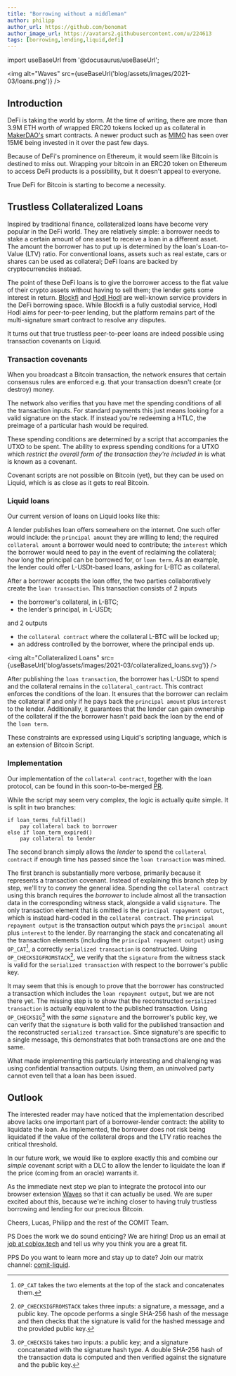 ```yaml
---
title: "Borrowing without a middleman"
author: philipp
author_url: https://github.com/bonomat
author_image_url: https://avatars2.githubusercontent.com/u/224613
tags: [borrowing,lending,liquid,defi]
---
```


import useBaseUrl from '@docusaurus/useBaseUrl';

<img alt="Waves" src={useBaseUrl('blog/assets/images/2021-03/loans.png')} />

## Introduction

DeFi is taking the world by storm.
At the time of writing, there are more than 3.9M ETH worth of wrapped ERC20 tokens locked up as collateral in [MakerDAO's](https://makerdao.com/en/) smart contracts.
A newer product such as [MIMO](https://mimo.capital) has seen over 15M€ being invested in it over the past few days.

Because of DeFi's prominence on Ethereum, it would seem like Bitcoin is destined to miss out.
Wrapping your bitcoin in an ERC20 token on Ethereum to access DeFi products is a possibility, but it doesn't appeal to everyone.

True DeFi for Bitcoin is starting to become a necessity.

## Trustless Collateralized Loans

Inspired by traditional finance, collateralized loans have become very popular in the DeFi world.
They are relatively simple: a borrower needs to stake a certain amount of one asset to receive a loan in a different asset.
The amount the borrower has to put up is determined by the loan's Loan-to-Value (LTV) ratio.
For conventional loans, assets such as real estate, cars or shares can be used as collateral; DeFi loans are backed by cryptocurrencies instead.

The point of these DeFi loans is to give the borrower access to the fiat value of their crypto assets without having to sell them; the lender gets some interest in return.
[Blockfi](https://blockfi.com) and [Hodl Hodl](https://lend.hodlhodl.com/) are well-known service providers in the DeFi borrowing space.
While Blockfi is a fully custodial service, Hodl Hodl aims for peer-to-peer lending, but the platform remains part of the multi-signature smart contract to resolve any disputes.

It turns out that true trustless peer-to-peer loans are indeed possible using transaction covenants on Liquid.

### Transaction covenants

When you broadcast a Bitcoin transaction, the network ensures that certain consensus rules are enforced e.g. that your transaction doesn't create (or destroy) money.

The network also verifies that you have met the spending conditions of all the transaction inputs.
For standard payments this just means looking for a valid signature on the stack.
If instead you're redeeming a HTLC, the preimage of a particular hash would be required.

These spending conditions are determined by a script that accompanies the UTXO to be spent.
The ability to express spending conditions for a UTXO which _restrict the overall form of the transaction they're included in_ is what is known as a covenant.

Covenant scripts are not possible on Bitcoin (yet), but they can be used on Liquid, which is as close as it gets to real Bitcoin.

### Liquid loans

Our current version of loans on Liquid looks like this:

A lender publishes loan offers somewhere on the internet.
One such offer would include: the `principal amount` they are willing to lend; the required `collateral amount` a borrower would need to contribute; the `interest` which the borrower would need to pay in the event of reclaiming the collateral; how long the principal can be borrowed for, or `loan term`.
As an example, the lender could offer L-USDt-based loans, asking for L-BTC as collateral.

After a borrower accepts the loan offer, the two parties collaboratively create the `loan transaction`.
This transaction consists of 2 inputs

- the borrower's collateral, in L-BTC;
- the lender's principal, in L-USDt;

and 2 outputs

- the `collateral contract` where the collateral L-BTC will be locked up;
- an address controlled by the borrower, where the principal ends up.

<img alt="Collateralized Loans" src={useBaseUrl('blog/assets/images/2021-03/collateralized_loans.svg')} />

After publishing the `loan transaction`, the borrower has L-USDt to spend and the collateral remains in the `collateral_contract`.
This contract enforces the conditions of the loan.
It ensures that the borrower can reclaim the collateral if and only if he pays back the `principal amount` plus `interest` to the lender.
Additionally, it guarantees that the lender can gain ownership of the collateral if the the borrower hasn't paid back the loan by the end of the `loan term`.

These constraints are expressed using Liquid's scripting language, which is an extension of Bitcoin Script.

### Implementation

Our implementation of the `collateral contract`, together with the loan protocol, can be found in this soon-to-be-merged [PR](https://github.com/comit-network/waves/pull/153).

While the script may seem very complex, the logic is actually quite simple.
It is split in two branches:

```
if loan_terms_fulfilled()
    pay collateral back to borrower
else if loan_term_expired()
    pay collateral to lender
```

The second branch simply allows the _lender_ to spend the `collateral contract` if enough time has passed since the `loan transaction` was mined.

The first branch is substantially more verbose, primarily because it represents a transaction covenant.
Instead of explaining this branch step by step, we'll try to convey the general idea.
Spending the `collateral contract` using this branch requires the _borrower_ to include almost all the transaction data in the corresponding witness stack, alongside a valid `signature`.
The only transaction element that is omitted is the `principal repayment output`, which is instead hard-coded in the `collateral contract`.
The `principal repayment output` is the transaction output which pays the `principal amount` plus `interest` to the lender.
By rearranging the stack and concatenating all the transaction elements (including the `principal repayment output`) using `OP_CAT`[^1], a correctly `serialized transaction` is constructed.
Using `OP_CHECKSIGFROMSTACK`[^2], we verify that the `signature` from the witness stack is valid for the `serialized transaction` with respect to the borrower's public key.

It may seem that this is enough to prove that the borrower has constructed a transaction which includes the `loan repayment output`, but we are not there yet.
The missing step is to show that the reconstructed `serialized transaction` is actually equivalent to the published transaction.
Using `OP_CHECKSIG`[^3] with the _same_ `signature` and the borrower's public key, we can verify that the `signature` is both valid for the published transaction and the reconstructed `serialized transaction`.
Since signature's are specific to a single message, this demonstrates that both transactions are one and the same.

What made implementing this particularly interesting and challenging was using confidential transaction outputs.
Using them, an uninvolved party cannot even tell that a loan has been issued.

## Outlook

The interested reader may have noticed that the implementation described above lacks one important part of a borrower-lender contract: the ability to liquidate the loan.
As implemented, the borrower does not risk being liquidated if the value of the collateral drops and the LTV ratio reaches the critical threshold.

In our future work, we would like to explore exactly this and combine our _simple_ covenant script with a DLC to allow the lender to liquidate the loan if the price (coming from an oracle) warrants it.

As the immediate next step we plan to integrate the protocol into our browser extension [Waves](https://github.com/comit-network/waves) so that it can actually be used. We are super excited about this, because we're inching closer to having truly trustless borrowing and lending for our precious Bitcoin.

Cheers,
Lucas, Philipp and the rest of the COMIT Team.

PS Does the work we do sound enticing? We are hiring! Drop us an email at [job at coblox.tech](mailto:job@coblox.tech) and tell us why you think you are a great fit.

PPS Do you want to learn more and stay up to date? Join our matrix channel:  [comit-liquid](https://matrix.to/#/#comit-liquid:matrix.org?via=matrix.org&via=matrix.lrn.fm).

[^1]: `OP_CAT` takes the two elements at the top of the stack and concatenates them.
[^2]: `OP_CHECKSIGFROMSTACK` takes three inputs: a signature, a message, and a public key. The opcode performs a single SHA-256 hash of the message and then checks that the signature is valid for the hashed message and the provided public key.
[^3]: `OP_CHECKSIG` takes two inputs: a public key; and a signature concatenated with the signature hash type. A double SHA-256 hash of the transaction data is computed and then verified against the signature and the public key.
